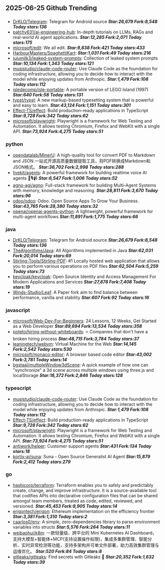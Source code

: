 ## 2025-06-25 Github Trending

### 
* [DrKLO/Telegram](https://github.com/DrKLO/Telegram): Telegram for Android source ***Star:26,679 Fork:8,548 Today stars:136***
* [patchy631/ai-engineering-hub](https://github.com/patchy631/ai-engineering-hub): In-depth tutorials on LLMs, RAGs and real-world AI agent applications. ***Star:12,285 Fork:2,071 Today stars:175***
* [microsoft/edit](https://github.com/microsoft/edit): We all edit. ***Star:9,838 Fork:421 Today stars:433***
* [HarbourMasters/SpaghettiKart](https://github.com/HarbourMasters/SpaghettiKart):  ***Star:1,031 Fork:49 Today stars:216***
* [jujumilk3/leaked-system-prompts](https://github.com/jujumilk3/leaked-system-prompts): Collection of leaked system prompts ***Star:10,134 Fork:1,343 Today stars:121***
* [musistudio/claude-code-router](https://github.com/musistudio/claude-code-router): Use Claude Code as the foundation for coding infrastructure, allowing you to decide how to interact with the model while enjoying updates from Anthropic. ***Star:1,479 Fork:108 Today stars:112***
* [isledecomp/isle-portable](https://github.com/isledecomp/isle-portable): A portable version of LEGO Island (1997) ***Star:640 Fork:58 Today stars:131***
* [typst/typst](https://github.com/typst/typst): A new markup-based typesetting system that is powerful and easy to learn. ***Star:43,124 Fork:1,151 Today stars:301***
* [Effect-TS/effect](https://github.com/Effect-TS/effect): Build production-ready applications in TypeScript ***Star:9,728 Fork:342 Today stars:62***
* [microsoft/playwright](https://github.com/microsoft/playwright): Playwright is a framework for Web Testing and Automation. It allows testing Chromium, Firefox and WebKit with a single API. ***Star:73,924 Fork:4,275 Today stars:51***

### python
* [opendatalab/MinerU](https://github.com/opendatalab/MinerU): A high-quality tool for convert PDF to Markdown and JSON.一站式开源高质量数据提取工具，将PDF转换成Markdown和JSON格式。 ***Star:36,702 Fork:2,998 Today stars:288***
* [livekit/agents](https://github.com/livekit/agents): A powerful framework for building realtime voice AI agents 🤖🎙️📹 ***Star:6,547 Fork:1,006 Today stars:52***
* [agno-agi/agno](https://github.com/agno-agi/agno): Full-stack framework for building Multi-Agent Systems with memory, knowledge and reasoning. ***Star:28,811 Fork:3,670 Today stars:96***
* [odoo/odoo](https://github.com/odoo/odoo): Odoo. Open Source Apps To Grow Your Business. ***Star:43,765 Fork:28,380 Today stars:32***
* [openai/openai-agents-python](https://github.com/openai/openai-agents-python): A lightweight, powerful framework for multi-agent workflows ***Star:11,891 Fork:1,775 Today stars:66***

### java
* [DrKLO/Telegram](https://github.com/DrKLO/Telegram): Telegram for Android source ***Star:26,679 Fork:8,548 Today stars:136***
* [TheAlgorithms/Java](https://github.com/TheAlgorithms/Java): All Algorithms implemented in Java ***Star:62,031 Fork:20,014 Today stars:69***
* [Stirling-Tools/Stirling-PDF](https://github.com/Stirling-Tools/Stirling-PDF): #1 Locally hosted web application that allows you to perform various operations on PDF files ***Star:62,504 Fork:5,259 Today stars:73***
* [keycloak/keycloak](https://github.com/keycloak/keycloak): Open Source Identity and Access Management For Modern Applications and Services ***Star:27,878 Fork:7,408 Today stars:19***
* [Winds-Studio/Leaf](https://github.com/Winds-Studio/Leaf): A Paper fork aim to find balance between performance, vanilla and stability ***Star:607 Fork:92 Today stars:16***

### javascript
* [microsoft/Web-Dev-For-Beginners](https://github.com/microsoft/Web-Dev-For-Beginners): 24 Lessons, 12 Weeks, Get Started as a Web Developer ***Star:89,694 Fork:13,534 Today stars:358***
* [poteto/hiring-without-whiteboards](https://github.com/poteto/hiring-without-whiteboards): ⭐️ Companies that don't have a broken hiring process ***Star:48,715 Fork:3,784 Today stars:37***
* [leaningtech/webvm](https://github.com/leaningtech/webvm): Virtual Machine for the Web ***Star:14,145 Fork:2,542 Today stars:530***
* [microsoft/monaco-editor](https://github.com/microsoft/monaco-editor): A browser based code editor ***Star:43,002 Fork:3,781 Today stars:14***
* [bgstaal/multipleWindow3dScene](https://github.com/bgstaal/multipleWindow3dScene): A quick example of how one can "synchronize" a 3d scene across multiple windows using three.js and localStorage ***Star:18,372 Fork:2,846 Today stars:128***

### typescript
* [musistudio/claude-code-router](https://github.com/musistudio/claude-code-router): Use Claude Code as the foundation for coding infrastructure, allowing you to decide how to interact with the model while enjoying updates from Anthropic. ***Star:1,479 Fork:108 Today stars:112***
* [Effect-TS/effect](https://github.com/Effect-TS/effect): Build production-ready applications in TypeScript ***Star:9,728 Fork:342 Today stars:62***
* [microsoft/playwright](https://github.com/microsoft/playwright): Playwright is a framework for Web Testing and Automation. It allows testing Chromium, Firefox and WebKit with a single API. ***Star:73,924 Fork:4,275 Today stars:51***
* [antiwork/helper](https://github.com/antiwork/helper): Customer support agents ***Star:431 Fork:134 Today stars:18***
* [kortix-ai/suna](https://github.com/kortix-ai/suna): Suna - Open Source Generalist AI Agent ***Star:15,879 Fork:2,412 Today stars:279***

### go
* [hashicorp/terraform](https://github.com/hashicorp/terraform): Terraform enables you to safely and predictably create, change, and improve infrastructure. It is a source-available tool that codifies APIs into declarative configuration files that can be shared amongst team members, treated as code, edited, reviewed, and versioned. ***Star:45,453 Fork:9,905 Today stars:14***
* [erigontech/erigon](https://github.com/erigontech/erigon): Ethereum implementation on the efficiency frontier ***Star:3,381 Fork:1,310 Today stars:2***
* [caarlos0/env](https://github.com/caarlos0/env): A simple, zero-dependencies library to parse environment variables into structs ***Star:5,576 Fork:264 Today stars:11***
* [weibaohui/k8m](https://github.com/weibaohui/k8m): 一款轻量级、跨平台的 Mini Kubernetes AI Dashboard，支持大模型+智能体+MCP(支持设置操作权限)，集成多集群管理、智能分析、实时异常检测等功能，支持多架构并可单文件部署，助力高效集群管理与运维优化。 ***Star:520 Fork:84 Today stars:8***
* [gitleaks/gitleaks](https://github.com/gitleaks/gitleaks): Find secrets with Gitleaks 🔑 ***Star:20,352 Fork:1,632 Today stars:39***
